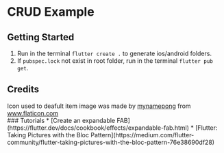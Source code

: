 # CRUD Example
## Getting Started
1. Run in the terminal `flutter create .` to generate ios/android folders.
2. If `pubspec.lock` not exist in root folder, run in the terminal `flutter pub get`.
## Credits
<div>Icon used to deafult item image was made by <a href="" title="mynamepong">mynamepong</a> from <a href="https://www.flaticon.com/" title="Flaticon">www.flaticon.com</a></div>
### Tutorials
* [Create an expandable FAB](https://flutter.dev/docs/cookbook/effects/expandable-fab.html)
* [Flutter: Taking Pictures with the Bloc Pattern](https://medium.com/flutter-community/flutter-taking-pictures-with-the-bloc-pattern-76e38690df28)